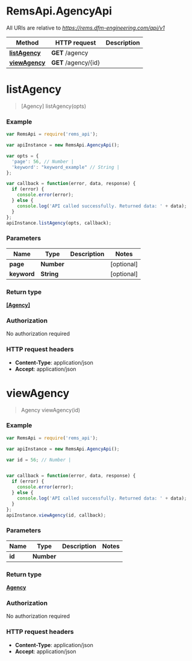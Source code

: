 # RemsApi.AgencyApi

All URIs are relative to *https://rems.dfm-engineering.com/api/v1*

Method | HTTP request | Description
------------- | ------------- | -------------
[**listAgency**](AgencyApi.md#listAgency) | **GET** /agency | 
[**viewAgency**](AgencyApi.md#viewAgency) | **GET** /agency/{id} | 


<a name="listAgency"></a>
# **listAgency**
> [Agency] listAgency(opts)



### Example
```javascript
var RemsApi = require('rems_api');

var apiInstance = new RemsApi.AgencyApi();

var opts = { 
  'page': 56, // Number | 
  'keyword': "keyword_example" // String | 
};

var callback = function(error, data, response) {
  if (error) {
    console.error(error);
  } else {
    console.log('API called successfully. Returned data: ' + data);
  }
};
apiInstance.listAgency(opts, callback);
```

### Parameters

Name | Type | Description  | Notes
------------- | ------------- | ------------- | -------------
 **page** | **Number**|  | [optional] 
 **keyword** | **String**|  | [optional] 

### Return type

[**[Agency]**](Agency.md)

### Authorization

No authorization required

### HTTP request headers

 - **Content-Type**: application/json
 - **Accept**: application/json

<a name="viewAgency"></a>
# **viewAgency**
> Agency viewAgency(id)



### Example
```javascript
var RemsApi = require('rems_api');

var apiInstance = new RemsApi.AgencyApi();

var id = 56; // Number | 


var callback = function(error, data, response) {
  if (error) {
    console.error(error);
  } else {
    console.log('API called successfully. Returned data: ' + data);
  }
};
apiInstance.viewAgency(id, callback);
```

### Parameters

Name | Type | Description  | Notes
------------- | ------------- | ------------- | -------------
 **id** | **Number**|  | 

### Return type

[**Agency**](Agency.md)

### Authorization

No authorization required

### HTTP request headers

 - **Content-Type**: application/json
 - **Accept**: application/json

